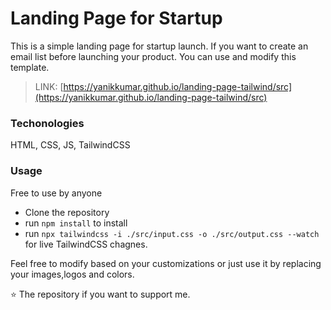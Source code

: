 # Landing Page for Startup
This is a simple landing page for startup launch. 
If you want to create an email list before launching your product. You can use and modify this template.

> LINK: [https://yanikkumar.github.io/landing-page-tailwind/src](https://yanikkumar.github.io/landing-page-tailwind/src)

### Techonologies 
HTML, CSS, JS, TailwindCSS

### Usage
Free to use by anyone
- Clone the repository
- run `npm install` to install
- run `npx tailwindcss -i ./src/input.css -o ./src/output.css --watch` for live TailwindCSS chagnes.

Feel free to modify based on your customizations or just use it by replacing your images,logos and colors.

⭐ The repository if you want to support me.
